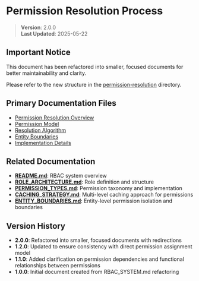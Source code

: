 

# Permission Resolution Process

> **Version**: 2.0.0  
> **Last Updated**: 2025-05-22

## Important Notice

This document has been refactored into smaller, focused documents for better maintainability and clarity.

Please refer to the new structure in the [permission-resolution](permission-resolution/README.md) directory.

## Primary Documentation Files

- [Permission Resolution Overview](permission-resolution/README.md)
- [Permission Model](permission-resolution/PERMISSION_MODEL.md)
- [Resolution Algorithm](permission-resolution/RESOLUTION_ALGORITHM.md)
- [Entity Boundaries](permission-resolution/ENTITY_BOUNDARIES.md)
- [Implementation Details](permission-resolution/IMPLEMENTATION.md)

## Related Documentation

- **[README.md](README.md)**: RBAC system overview
- **[ROLE_ARCHITECTURE.md](ROLE_ARCHITECTURE.md)**: Role definition and structure
- **[PERMISSION_TYPES.md](PERMISSION_TYPES.md)**: Permission taxonomy and implementation
- **[CACHING_STRATEGY.md](CACHING_STRATEGY.md)**: Multi-level caching approach for permissions
- **[ENTITY_BOUNDARIES.md](ENTITY_BOUNDARIES.md)**: Entity-level permission isolation and boundaries

## Version History

- **2.0.0**: Refactored into smaller, focused documents with redirections
- **1.2.0**: Updated to ensure consistency with direct permission assignment model
- **1.1.0**: Added clarification on permission dependencies and functional relationships between permissions
- **1.0.0**: Initial document created from RBAC_SYSTEM.md refactoring

